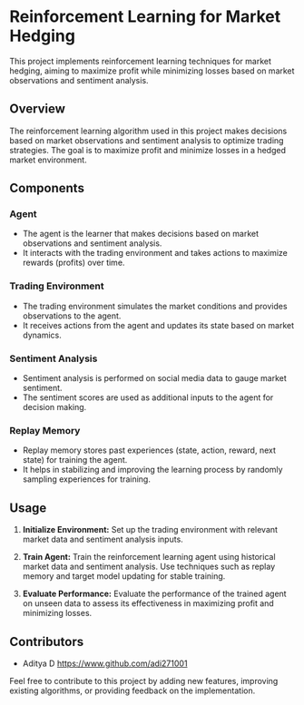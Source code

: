 # Reinforcement Learning for Market Hedging

This project implements reinforcement learning techniques for market hedging, aiming to maximize profit while minimizing losses based on market observations and sentiment analysis.

## Overview

The reinforcement learning algorithm used in this project makes decisions based on market observations and sentiment analysis to optimize trading strategies. The goal is to maximize profit and minimize losses in a hedged market environment.

## Components

### Agent

- The agent is the learner that makes decisions based on market observations and sentiment analysis.
- It interacts with the trading environment and takes actions to maximize rewards (profits) over time.

### Trading Environment

- The trading environment simulates the market conditions and provides observations to the agent.
- It receives actions from the agent and updates its state based on market dynamics.

### Sentiment Analysis

- Sentiment analysis is performed on social media data to gauge market sentiment.
- The sentiment scores are used as additional inputs to the agent for decision making.

### Replay Memory

- Replay memory stores past experiences (state, action, reward, next state) for training the agent.
- It helps in stabilizing and improving the learning process by randomly sampling experiences for training.

## Usage

1. **Initialize Environment:** Set up the trading environment with relevant market data and sentiment analysis inputs.

2. **Train Agent:** Train the reinforcement learning agent using historical market data and sentiment analysis. Use techniques such as replay memory and target model updating for stable training.

3. **Evaluate Performance:** Evaluate the performance of the trained agent on unseen data to assess its effectiveness in maximizing profit and minimizing losses.

## Contributors

- Aditya D https://www.github.com/adi271001

Feel free to contribute to this project by adding new features, improving existing algorithms, or providing feedback on the implementation.

